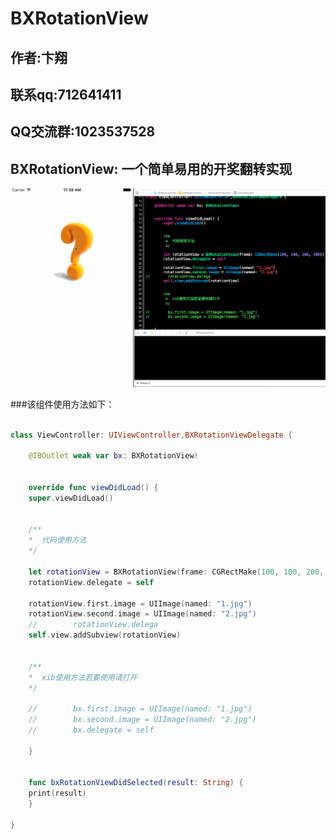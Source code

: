# BXRotationView

##  作者:卞翔
##  联系qq:712641411
##  QQ交流群:1023537528

## BXRotationView: 一个简单易用的开奖翻转实现

![image](https://github.com/bianxiang/BXRotationView/blob/master/BXRotationView/BXRotationView/BXRotationViewGIF.gif?raw=true)  

###该组件使用方法如下：
```swift

class ViewController: UIViewController,BXRotationViewDelegate {

    @IBOutlet weak var bx: BXRotationView!


    override func viewDidLoad() {
    super.viewDidLoad()


    /**
    *  代码使用方法
    */

    let rotationView = BXRotationView(frame: CGRectMake(100, 100, 200, 200))
    rotationView.delegate = self

    rotationView.first.image = UIImage(named: "1.jpg")
    rotationView.second.image = UIImage(named: "2.jpg")
    //        rotationView.delega
    self.view.addSubview(rotationView)


    /**
    *  xib使用方法若要使用请打开
    */

    //        bx.first.image = UIImage(named: "1.jpg")
    //        bx.second.image = UIImage(named: "2.jpg")
    //        bx.delegate = self

    }


    func bxRotationViewDidSelected(result: String) {
    print(result)
    }

}

```
